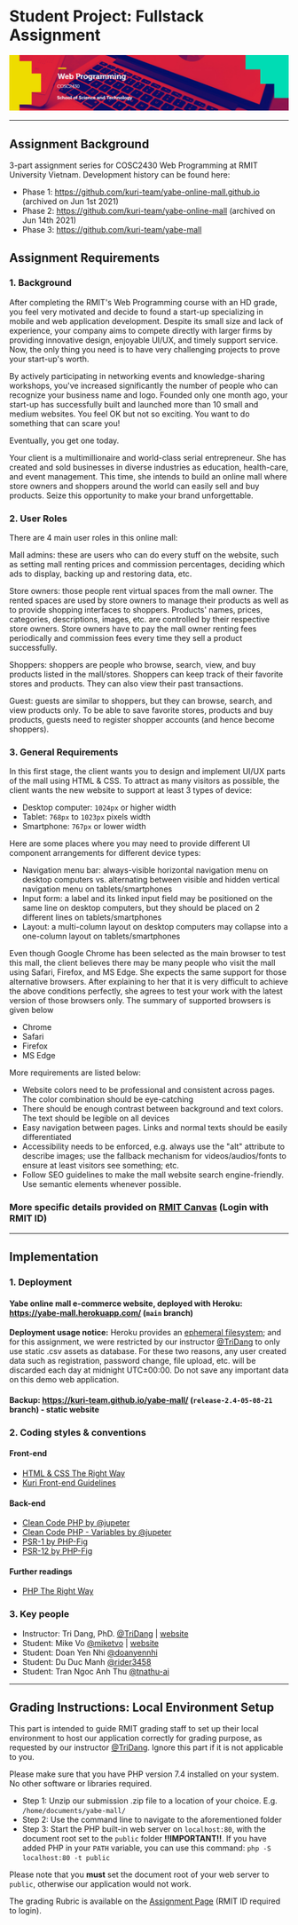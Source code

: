 # Student Project: Fullstack Assignment
![banner](public/media/image/course-banner.png)
***

## Assignment Background
3-part assignment series for COSC2430 Web Programming at RMIT University Vietnam. Development history can be found here:
- Phase 1: https://github.com/kuri-team/yabe-online-mall.github.io (archived on Jun 1st 2021)
- Phase 2: https://github.com/kuri-team/yabe-online-mall (archived on Jun 14th 2021)
- Phase 3: https://github.com/kuri-team/yabe-mall

## Assignment Requirements

### 1. Background

After completing the RMIT's Web Programming course with an HD grade, you feel very motivated and decide to found a start-up specializing in mobile and web application development. Despite its small size and lack of experience, your company aims to compete directly with larger firms by providing innovative design, enjoyable UI/UX, and timely support service. Now, the only thing you need is to have very challenging projects to prove your start-up's worth.

By actively participating in networking events and knowledge-sharing workshops, you've increased significantly the number of people who can recognize your business name and logo. Founded only one month ago, your start-up has successfully built and launched more than 10 small and medium websites. You feel OK but not so exciting. You want to do something that can scare you!

Eventually, you get one today.

Your client is a multimillionaire and world-class serial entrepreneur. She has created and sold businesses in diverse industries as education, health-care, and event management. This time, she intends to build an online mall where store owners and shoppers around the world can easily sell and buy products. Seize this opportunity to make your brand unforgettable.

### 2. User Roles

There are 4 main user roles in this online mall:

Mall admins: these are users who can do every stuff on the website, such as setting mall renting prices and commission percentages, deciding which ads to display, backing up and restoring data, etc.

Store owners: those people rent virtual spaces from the mall owner. The rented spaces are used by store owners to manage their products as well as to provide shopping interfaces to shoppers. Products' names, prices, categories, descriptions, images, etc. are controlled by their respective store owners. Store owners have to pay the mall owner renting fees periodically and commission fees every time they sell a product successfully.

Shoppers: shoppers are people who browse, search, view, and buy products listed in the mall/stores. Shoppers can keep track of their favorite stores and products. They can also view their past transactions.

Guest: guests are similar to shoppers, but they can browse, search, and view products only. To be able to save favorite stores, products and buy products, guests need to register shopper accounts (and hence become shoppers).

### 3. General Requirements

In this first stage, the client wants you to design and implement UI/UX parts of the mall using HTML & CSS. To attract as many visitors as possible, the client wants the new website to support at least 3 types of device:
- Desktop computer: `1024px` or higher width
- Tablet: `768px` to `1023px` pixels width
- Smartphone: `767px` or lower width

Here are some places where you may need to provide different UI component arrangements for different device types:
- Navigation menu bar: always-visible horizontal navigation menu on desktop computers vs. alternating between visible and hidden vertical navigation menu on tablets/smartphones
- Input form: a label and its linked input field may be positioned on the same line on desktop computers, but they should be placed on 2 different lines on tablets/smartphones
- Layout: a multi-column layout on desktop computers may collapse into a one-column layout on tablets/smartphones

Even though Google Chrome has been selected as the main browser to test this mall, the client believes there may be many people who visit the mall using Safari, Firefox, and MS Edge. She expects the same support for those alternative browsers. After explaining to her that it is very difficult to achieve the above conditions perfectly, she agrees to test your work with the latest version of those browsers only. The summary of supported browsers is given below
- Chrome
- Safari
- Firefox
- MS Edge

More requirements are listed below:

- Website colors need to be professional and consistent across pages. The color combination should be eye-catching
- There should be enough contrast between background and text colors. The text should be legible on all devices
- Easy navigation between pages. Links and normal texts should be easily differentiated
- Accessibility needs to be enforced, e.g. always use the "alt" attribute to describe images; use the fallback mechanism for videos/audios/fonts to ensure at least visitors see something; etc.
- Follow SEO guidelines to make the mall website search engine-friendly. Use semantic elements whenever possible.

### More specific details provided on [RMIT Canvas](https://rmit.instructure.com/courses/86190/assignments/571078) (Login with RMIT ID)
***

## Implementation

### 1. Deployment
#### Yabe online mall e-commerce website, deployed with Heroku: https://yabe-mall.herokuapp.com/ (`main` branch)
**Deployment usage notice:** Heroku provides an [ephemeral filesystem](https://help.heroku.com/K1PPS2WM/why-are-my-file-uploads-missing-deleted); and for this assignment, we were restricted by our instructor [@TriDang](https://github.com/TriDang) to only use static .csv assets as database. For these two reasons, any user created data such as registration, password change, file upload, etc. will be discarded each day at midnight UTC±00:00. Do not save any important data on this demo web application.

#### Backup: https://kuri-team.github.io/yabe-mall/ (`release-2.4-05-08-21` branch) - static website

### 2. Coding styles & conventions
#### Front-end
- [HTML & CSS The Right Way](http://htmlcsstherightway.org/)
- [Kuri Front-end Guidelines](https://github.com/kuri-team/front-end-guidelines)

#### Back-end
- [Clean Code PHP by @jupeter](https://github.com/jupeter/clean-code-php/tree/master#readme)
- [Clean Code PHP - Variables by @jupeter](https://github.com/jupeter/clean-code-php/tree/var_dump#readme)
- [PSR-1 by PHP-Fig](https://www.php-fig.org/psr/psr-1/)
- [PSR-12 by PHP-Fig](https://www.php-fig.org/psr/psr-12/)

#### Further readings
- [PHP The Right Way](https://phptherightway.com/)

### 3. Key people

- Instructor: Tri Dang, PhD. [@TriDang](https://github.com/TriDang) | [website](https://tridang.info/index.php/about/)
- Student: Mike Vo [@miketvo](https://github.com/miketvo) | [website](https://miketvo.com)
- Student: Doan Yen Nhi [@doanyennhi](https://github.com/doanyennhi)
- Student: Du Duc Manh [@rider3458](https://github.com/rider3458)
- Student: Tran Ngoc Anh Thu [@tnathu-ai](https://github.com/tnathu-ai)
***

## Grading Instructions: Local Environment Setup
This part is intended to guide RMIT grading staff to set up their local environment to host our application correctly for grading purpose, as requested by our instructor [@TriDang](https://github.com/TriDang). Ignore this part if it is not applicable to you.

Please make sure that you have PHP version 7.4 installed on your system. No other software or libraries required.

* Step 1: Unzip our submission .zip file to a location of your choice. E.g. `/home/documents/yabe-mall/`
* Step 2: Use the command line to navigate to the aforementioned folder
* Step 3: Start the PHP built-in web server on `localhost:80`, with the document root set to the `public` folder __!!IMPORTANT!!__. If you have added PHP in your `PATH` variable, you can use this command: `php -S localhost:80 -t public`

Please note that you **must** set the document root of your web server to `public`, otherwise our application would not work.

The grading Rubric is available on the [Assignment Page](https://rmit.instructure.com/courses/86190/assignments/571078) (RMIT ID required to login).
